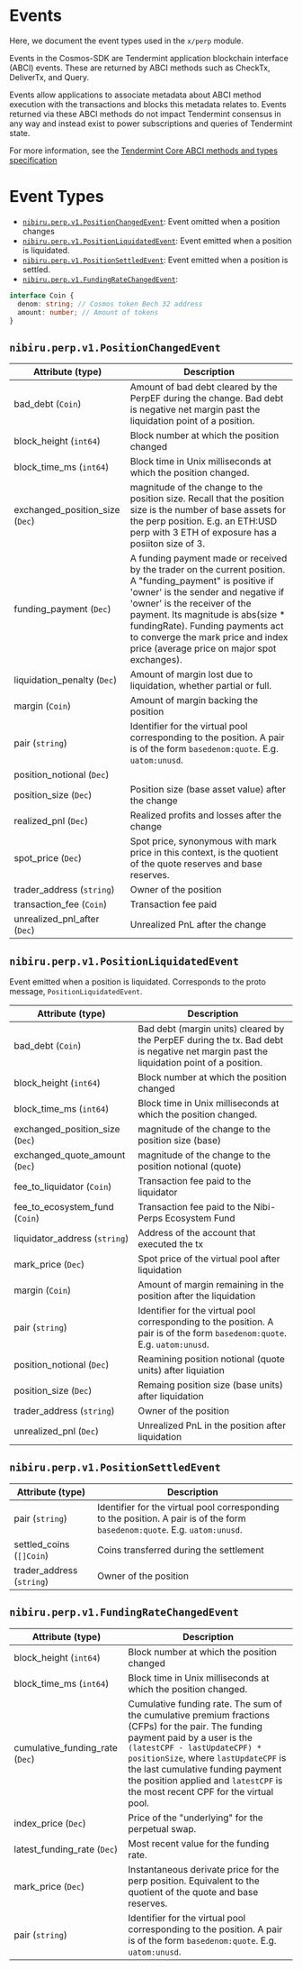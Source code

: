 # Events                        <!-- omit in toc -->

Here, we document the event types used in the `x/perp` module.

Events in the Cosmos-SDK are Tendermint application blockchain interface (ABCI) events.
These are returned by ABCI methods such as CheckTx, DeliverTx, and Query.

Events allow applications to associate metadata about ABCI method execution with
the transactions and blocks this metadata relates to. Events returned via these
ABCI methods do not impact Tendermint consensus in any way and instead exist to
power subscriptions and queries of Tendermint state. 

For more information, see the [Tendermint Core ABCI methods and types specification](https://docs.tendermint.com/master/spec/abci/abci.html) 

# Event Types                       <!-- omit in toc -->

- [`nibiru.perp.v1.PositionChangedEvent`](#nibiruperpv1positionchangedevent): Event omitted when a position changes
- [`nibiru.perp.v1.PositionLiquidatedEvent`](#nibiruperpv1positionliquidatedevent): Event emitted when a position is liquidated.
- [`nibiru.perp.v1.PositionSettledEvent`](#nibiruperpv1positionsettledevent): Event emitted when a position is settled.
- [`nibiru.perp.v1.FundingRateChangedEvent`](#nibiruperpv1fundingratechangedevent):


```ts
interface Coin {
  denom: string; // Cosmos token Bech 32 address
  amount: number; // Amount of tokens 
}
```

## `nibiru.perp.v1.PositionChangedEvent`

| Attribute (type) | Description |
| ---------------- | ----------  |
| bad_debt (`Coin`) | Amount of bad debt cleared by the PerpEF during the change. Bad debt is negative net margin past the liquidation point of a position. |
| block_height (`int64`) | Block number at which the position changed |
| block_time_ms (`int64`) | Block time in Unix milliseconds at which the position changed. |
| exchanged_position_size (`Dec`) | magnitude of the change to the position size. Recall that the position size is the number of base assets for the perp position. E.g. an ETH:USD perp with 3 ETH of exposure has a posiiton size of 3. |
| funding_payment (`Dec`) | A funding payment made or received by the trader on the current position. A "funding_payment" is positive if 'owner' is the sender and negative if 'owner' is the receiver of the payment. Its magnitude is abs(size * fundingRate). Funding payments act to converge the mark price and index price (average price on major spot exchanges). |
| liquidation_penalty (`Dec`) | Amount of margin lost due to liquidation, whether partial or full. |
| margin (`Coin`) | Amount of margin backing the position |
| pair (`string`) | Identifier for the virtual pool corresponding to the position. A pair is of the form `basedenom:quote`. E.g. `uatom:unusd`. |
| position_notional (`Dec`) |  |
| position_size (`Dec`) | Position size (base asset value) after the change |
| realized_pnl (`Dec`) | Realized profits and losses after the change |
| spot_price (`Dec`) | Spot price, synonymous with mark price in this context, is the quotient of the quote reserves and base reserves. |
| trader_address (`string`) | Owner of the position |
| transaction_fee (`Coin`) | Transaction fee paid |
| unrealized_pnl_after (`Dec`) | Unrealized PnL after the change |

## `nibiru.perp.v1.PositionLiquidatedEvent`

Event emitted when a position is liquidated.
Corresponds to the proto message, `PositionLiquidatedEvent`.

| Attribute (type) | Description |
| ---------------- | ----------  |
| bad_debt (`Coin`) | Bad debt (margin units) cleared by the PerpEF during the tx. Bad debt is negative net margin past the liquidation point of a position. |
| block_height (`int64`) | Block number at which the position changed |
| block_time_ms (`int64`) | Block time in Unix milliseconds at which the position changed. |
| exchanged_position_size (`Dec`) | magnitude of the change to the position size (base) |
| exchanged_quote_amount (`Dec`) | magnitude of the change to the position notional (quote) |
| fee_to_liquidator (`Coin`) | Transaction fee paid to the liquidator | 
| fee_to_ecosystem_fund (`Coin`) | Transaction fee paid to the Nibi-Perps Ecosystem Fund |
| liquidator_address (`string`) | Address of the account that executed the tx |
| mark_price (`Dec`) | Spot price of the virtual pool after liquidation |
| margin (`Coin`) | Amount of margin remaining in the position after the liquidation |
| pair (`string`) | Identifier for the virtual pool corresponding to the position. A pair is of the form `basedenom:quote`. E.g. `uatom:unusd`. |
| position_notional (`Dec`) | Reamining position notional (quote units) after liquiation  |
| position_size (`Dec`) | Remaing position size (base units) after liquidation |
| trader_address (`string`) | Owner of the position |
| unrealized_pnl (`Dec`) | Unrealized PnL in the position after liquidation |

## `nibiru.perp.v1.PositionSettledEvent`

| Attribute (type) | Description |
| ---------------- | ----------  |
| pair (`string`) | Identifier for the virtual pool corresponding to the position. A pair is of the form `basedenom:quote`. E.g. `uatom:unusd`. |
| settled_coins (`[]Coin`) | Coins transferred during the settlement |
| trader_address (`string`) | Owner of the position |

## `nibiru.perp.v1.FundingRateChangedEvent`

| Attribute (type) | Description |
| ---------------- | ----------  |
| block_height (`int64`) | Block number at which the position changed |
| block_time_ms (`int64`) | Block time in Unix milliseconds at which the position changed. |
| cumulative_funding_rate (`Dec`) | Cumulative funding rate. The sum of the cumulative premium fractions (CFPs) for the pair. The funding payment paid by a user is the `(latestCPF - lastUpdateCPF) * positionSize`, where `lastUpdateCPF` is the last cumulative funding payment the position applied and `latestCPF` is the most recent CPF for the virtual pool. |
| index_price (`Dec`) | Price of the "underlying" for the perpetual swap. |
| latest_funding_rate (`Dec`) | Most recent value for the funding rate.  |
| mark_price (`Dec`) | Instantaneous derivate price for the perp position. Equivalent to the quotient of the quote and base reserves. |
| pair (`string`) | Identifier for the virtual pool corresponding to the position. A pair is of the form `basedenom:quote`. E.g. `uatom:unusd`. |

<!--  Template for other event specs

| Attribute (type)   | Description     |
| ------------------ | --------------- |
| attribute (`type`) | TODOdescription |

-->
